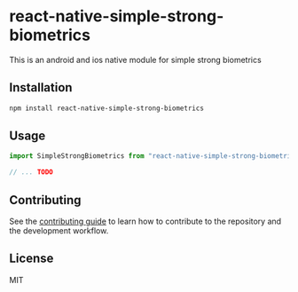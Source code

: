 # react-native-simple-strong-biometrics

This is an android and ios native module for simple strong biometrics

## Installation

```sh
npm install react-native-simple-strong-biometrics
```

## Usage

```js
import SimpleStrongBiometrics from "react-native-simple-strong-biometrics";

// ... TODO


```

## Contributing

See the [contributing guide](CONTRIBUTING.md) to learn how to contribute to the repository and the development workflow.

## License

MIT
